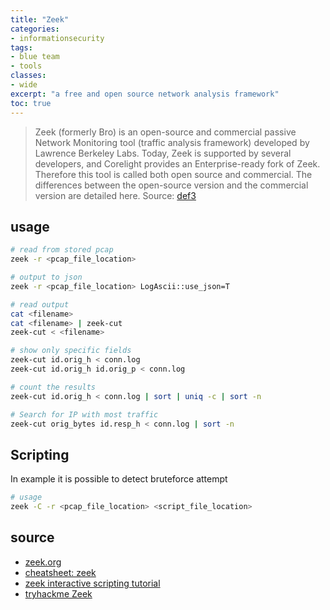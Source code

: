 ```yaml
---
title: "Zeek"
categories: 
- informationsecurity
tags:
- blue team
- tools
classes: 
- wide
excerpt: "a free and open source network analysis framework"
toc: true
--- 
```


> Zeek (formerly Bro) is an open-source and commercial passive Network Monitoring tool (traffic analysis framework) developed by Lawrence Berkeley Labs. Today, Zeek is supported by several developers, and Corelight provides an Enterprise-ready fork of Zeek. Therefore this tool is called both open source and commercial. The differences between the open-source version and the commercial version are detailed here.
Source: [def3]

## usage

```bash
# read from stored pcap
zeek -r <pcap_file_location>

# output to json
zeek -r <pcap_file_location> LogAscii::use_json=T

# read output
cat <filename>
cat <filename> | zeek-cut
zeek-cut < <filename>

# show only specific fields
zeek-cut id.orig_h < conn.log
zeek-cut id.orig_h id.orig_p < conn.log

# count the results
zeek-cut id.orig_h < conn.log | sort | uniq -c | sort -n

# Search for IP with most traffic
zeek-cut orig_bytes id.resp_h < conn.log | sort -n 
```

## Scripting

In example it  is possible to detect bruteforce attempt

```bash
# usage 
zeek -C -r <pcap_file_location> <script_file_location>

```

## source

* [zeek.org][def]
* [cheatsheet: zeek][def1]
* [zeek interactive scripting tutorial][def2]
* [tryhackme Zeek][def3]

[def]: https://zeek.org
[def1]: https://f.hubspotusercontent00.net/hubfs/8645105/Corelight_May2021/Pdf/002_CORELIGHT_080420_ZEEK_LOGS_US_ONLINE.pdf
[def2]: https://try.zeek.org
[def3]: https://tryhackme.com/room/zeekbro